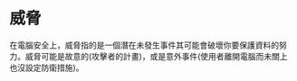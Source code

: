 [Title]: # (威脅)
[Difficulty]: # (初學者)
[Order]: # (119)

# 威脅

在電腦安全上，威脅指的是一個潛在未發生事件其可能會破壞你要保護資料的努力。威脅可能是故意的(攻擊者的計畫)，或是意外事件(使用者離開電腦而未關上也沒設定防衛措施)。